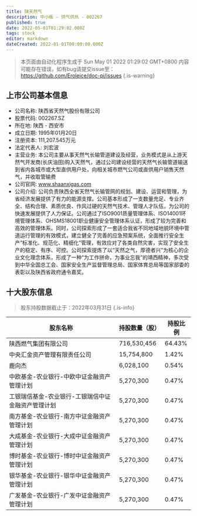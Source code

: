 ```yaml
---
title: 陕天然气
description: 中小板 - 供气供热 - 002267
published: true
date: 2022-05-01T01:29:02.000Z
tags: stock
editor: markdown
dateCreated: 2022-01-01T00:00:00.000Z
---
```


> 本页面由自动化程序生成于 Sun May 01 2022 01:29:02 GMT+0800
> 内容可能存在错误，如有bug请提交issue至：https://github.com/Eroleice/doc-pi/issues
{.is-warning}

## 上市公司基本信息
- 公司名称: 陕西省天然气股份有限公司
- 股票代码: 002267.SZ
- 所在地: 陕西 - 西安市
- 成立日期: 1995年01月20日
- 注册资本: 111,207.545万元
- 法定代表人: 刘宏波
- 主营业务: 本公司主要从事天然气长输管道建设及经营，业务模式是从上游天然气开发商(长庆油田)购入天然气，通过公司建设经营的天然气长输管道输送到省内各城市或大型直供用户处，向相关城市燃气公司或直供用户销售天然气，并收取管输费
- 公司官网: www.shaanxigas.com
- 公司介绍: 公司负责陕西全省天然气长输管网的规划、建设、运营和管理，为省经济发展提供了有力的能源支撑。公司基本形成了一支数量充足、专业齐全、结构合理、素质优良、作风过硬的天然气技术、管理人才队伍，为公司的快速发展提供了人力保证。公司通过了ISO9001质量管理体系、ISO14001环境管理体系、OHSMS18001职业健康安全管理体系认证，形成了较为完善和高效的管理体系。同时，公司探索形成了一套适合我省不同地域地貌环境中管道运行管理的有效模式，建立健全了完善的应急预案系统，全面推行安全生产“标准化、规范化、精细化”管理，有效应对了各类自然灾害，实现了安全生产的稳定、有序、可控。公司探索提炼了以“天然之气，厚德者兴”为核心的企业文化理念体系，形成了一种“为工作拼命，为事业忘我”的靖西精神，多次受到中华全国总工会、国家安全生产监督管理总局、国家体育总局等国家部委的表彰以及陕西省政府通令嘉奖。


## 十大股东信息
> 股东持股数据截止于：2022年03月31日
{.is-info}

| 股东名称 | 持股数量（股） | 持股比例 |
| --- | --- | --- |
| 陕西燃气集团有限公司 | 716,530,456 | 64.43% |
| 中央汇金资产管理有限责任公司 | 15,754,800 | 1.42% |
| 鹿向杰 | 6,028,100 | 0.54% |
| 中欧基金-农业银行-中欧中证金融资产管理计划 | 5,270,300 | 0.47% |
| 工银瑞信基金-农业银行-工银瑞信中证金融资产管理计划 | 5,270,300 | 0.47% |
| 南方基金-农业银行-南方中证金融资产管理计划 | 5,270,300 | 0.47% |
| 大成基金-农业银行-大成中证金融资产管理计划 | 5,270,300 | 0.47% |
| 博时基金-农业银行-博时中证金融资产管理计划 | 5,270,300 | 0.47% |
| 银华基金-农业银行-银华中证金融资产管理计划 | 5,270,300 | 0.47% |
| 广发基金-农业银行-广发中证金融资产管理计划 | 5,270,300 | 0.47% |




